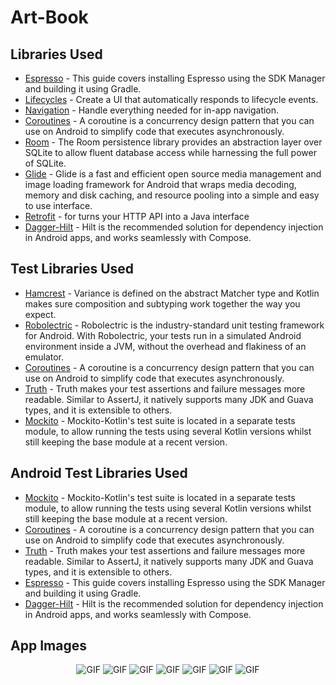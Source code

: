 # Art-Book


Libraries Used
--------------
* [Espresso][1] - This guide covers installing Espresso using the SDK Manager and building it using Gradle.
* [Lifecycles][2] - Create a UI that automatically responds to lifecycle events.
* [Navigation][3] - Handle everything needed for in-app navigation.
* [Coroutines][4] - A coroutine is a concurrency design pattern that you can use on Android to simplify code that executes asynchronously.
* [Room][5] - The Room persistence library provides an abstraction layer over SQLite to allow fluent database access while harnessing the full power of SQLite.
* [Glide][6] - Glide is a fast and efficient open source media management and image loading framework for Android that wraps media decoding, memory and disk caching, and resource pooling into a simple and easy to use interface.
* [Retrofit][7] - for turns your HTTP API into a Java interface
* [Dagger-Hilt][8] - Hilt is the recommended solution for dependency injection in Android apps, and works seamlessly with Compose.

Test Libraries Used
--------------
* [Hamcrest][9] - Variance is defined on the abstract Matcher type and Kotlin makes sure composition and subtyping work together the way you expect.
* [Robolectric][10] - Robolectric is the industry-standard unit testing framework for Android. With Robolectric, your tests run in a simulated Android environment inside a JVM, without the overhead and flakiness of an emulator.
* [Coroutines][4] - A coroutine is a concurrency design pattern that you can use on Android to simplify code that executes asynchronously.
* [Truth][11] - Truth makes your test assertions and failure messages more readable. Similar to AssertJ, it natively supports many JDK and Guava types, and it is extensible to others.
* [Mockito][12] - Mockito-Kotlin's test suite is located in a separate tests module, to allow running the tests using several Kotlin versions whilst still keeping the base module at a recent version.
  
Android Test Libraries Used
--------------
* [Mockito][12] - Mockito-Kotlin's test suite is located in a separate tests module, to allow running the tests using several Kotlin versions whilst still keeping the base module at a recent version.
* [Coroutines][4] - A coroutine is a concurrency design pattern that you can use on Android to simplify code that executes asynchronously.
* [Truth][11] - Truth makes your test assertions and failure messages more readable. Similar to AssertJ, it natively supports many JDK and Guava types, and it is extensible to others.
* [Espresso][1] - This guide covers installing Espresso using the SDK Manager and building it using Gradle.
* [Dagger-Hilt][8] - Hilt is the recommended solution for dependency injection in Android apps, and works seamlessly with Compose.

App Images
--------------
<p align="center">
  
  <img src="https://user-images.githubusercontent.com/71982171/173886988-9b506f78-512e-4e9e-9ccd-5d4d87ff19e2.png" alt="GIF" />
  <img src="https://user-images.githubusercontent.com/71982171/173886961-cd59fad4-c482-457c-9dd6-a94cd889c7f1.png" alt="GIF" />
  <img src="https://user-images.githubusercontent.com/71982171/173886966-1050541f-e004-4723-b4a0-2defe146a36d.png" alt="GIF" />
  <img src="https://user-images.githubusercontent.com/71982171/173886969-b4a7ba7c-de60-4353-b2a3-c4985937cc7b.png" alt="GIF" />
  <img src="https://user-images.githubusercontent.com/71982171/173886977-7b1a9f70-7665-4f48-883f-1d77b20ab0ed.png" alt="GIF" />
  <img src="https://user-images.githubusercontent.com/71982171/173886982-5a30465a-f34f-4cb6-9d9e-eddb77ce4451.png" alt="GIF" />
  <img src="https://user-images.githubusercontent.com/71982171/173886986-3a28c557-16d1-49e2-809a-2446013e449e.png" alt="GIF" />

</p>


[1]: https://developer.android.com/training/testing/espresso
[2]: https://developer.android.com/jetpack/compose/lifecycle
[3]: https://developer.android.com/jetpack/compose/navigation
[4]:https://developer.android.com/kotlin/coroutines
[5]: https://developer.android.com/training/data-storage/room
[6]: https://github.com/bumptech/glide
[7]: https://square.github.io/retrofit/
[8]: https://developer.android.com/training/dependency-injection/hilt-android
[9]: https://github.com/npryce/hamkrest
[10]: https://github.com/robolectric/robolectric
[11]: https://github.com/google/truth
[12]: https://github.com/mockito/mockito-kotlin
